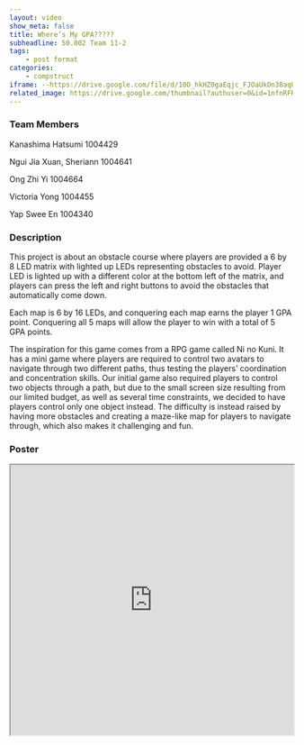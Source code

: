 ```yaml
---
layout: video
show_meta: false
title: Where’s My GPA?????
subheadline: 50.002 Team 11-2
tags:
    - post format
categories:
    - compstruct
iframe: --https://drive.google.com/file/d/10O_hkHZ0gaEqjc_FJOaUkOn38aqOwgAU/preview" width="100%" height="480"></iframe>
related_image: https://drive.google.com/thumbnail?authuser=0&id=1nfnRFRDh66hp304meRX6QTAlts1FVUD3&sz=w300-h300-p-k-nu-iv1
---
```


### Team Members

Kanashima Hatsumi 1004429

Ngui Jia Xuan, Sheriann 1004641

Ong Zhi Yi 1004664

Victoria Yong 1004455

Yap Swee En 1004340  

### Description

This project is about an obstacle course where players are provided a 6 by 8 LED matrix with lighted up LEDs representing obstacles to avoid. Player LED is lighted up with a different color at the bottom left of the matrix, and players can press the left and right buttons to avoid the obstacles that automatically come down.

Each map is 6 by 16 LEDs, and conquering each map earns the player 1 GPA point. Conquering all 5 maps will allow the player to win with a total of 5 GPA points.

The inspiration for this game comes from a RPG game called Ni no Kuni. It has a mini game where players are required to control two avatars to navigate through two different paths, thus testing the players’ coordination and concentration skills. Our initial game also required players to control two objects through a path, but due to the small screen size resulting from our limited budget, as well as several time constraints, we decided to have players control only one object instead. The difficulty is instead raised by having more obstacles and creating a maze-like map for players to navigate through, which also makes it challenging and fun.

### Poster

<iframe src="https://drive.google.com/file/d/1nfnRFRDh66hp304meRX6QTAlts1FVUD3/preview" width="100%" height="480"></iframe>
